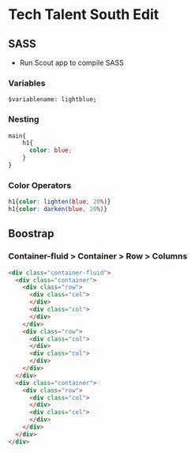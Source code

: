 # Tech Talent South Edit

## SASS
- Run Scout app to compile SASS  

### Variables
`$variablename: lightblue;`
### Nesting

```SCSS
main{
    h1{
      color: blue;
    }
}
```
### Color Operators  

```SCSS  
h1{color: lighten(blue, 20%)}
h1{color: darken(blue, 20%)}
```


## Boostrap
### Container-fluid > Container > Row > Columns
``` HTML
<div class="container-fluid">
  <div class="container">
    <div class="row">
      <div class="col">
      </div>
      <div class="col">
      </div>        
    </div>  
    <div class="row">
      <div class="col">
      </div>
      <div class="col">
      </div>        
    </div>      
  </div>
  <div class="container">
    <div class="row">
      <div class="col">
      </div>
      <div class="col">
      </div>       
    </div>  
  </div>    
</div>  
```
